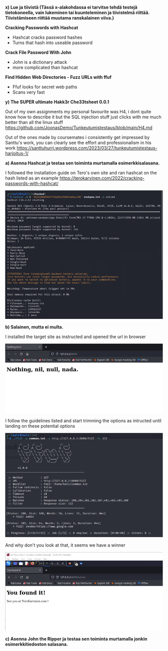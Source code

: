 
**x) Lue ja tiivistä (Tässä x-alakohdassa ei tarvitse tehdä testejä tietokoneella, vain lukeminen tai kuunteleminen ja tiivistelmä riittää. Tiivistämiseen riittää muutama ranskalainen viiva.)**

**Cracking Passwords with Hashcat**

- Hashcat cracks password hashes 
- Turns that hash into useable password


**Crack File Password With John**

- John is a dictionary attack 
- more complicated than hashcat


**Find Hidden Web Directories - Fuzz URLs with ffuf**
 
 - Ffuf looks for secret web paths
 - Scans very fast


**y) The SUPER ultimate Hakk3r Che33tsheet 0.0.1**

Out of my own assignments my personal favourite was H4, i dont quite know how to describe it but the SQL injection stuff just clicks with me much better than all the linux stuff
https://github.com/JoonasDemo/Tunkeutumistestaus/blob/main/H4.md

Out of the ones made by coursemates i consistently get impressed by Santtu's work, you can clearly see the effort and professionalism in his work
https://santtuhurri.wordpress.com/2023/03/27/tunkeutumistestaus-harjoitus-1/


**a) Asenna Hashcat ja testaa sen toiminta murtamalla esimerkkisalasana.**

I followed the installation guide on Tero's own site and ran hashcat on the hash listed as an example
https://terokarvinen.com/2022/cracking-passwords-with-hashcat/


![image](https://github.com/JoonasDemo/Tunkeutumistestaus/blob/main/hashcat1.jpg)


**b) Salainen, mutta ei multa.** 

I installed the target site as instructed and opened the url in browser

![image](https://github.com/JoonasDemo/Tunkeutumistestaus/blob/main/fuff1.jpg)

I follow the guidelines listed and start trimming the options as intructed until landing on these potential options

![image](https://github.com/JoonasDemo/Tunkeutumistestaus/blob/main/fuff2.jpg)

And why don't you look at that, it seems we have a winner

![image](https://github.com/JoonasDemo/Tunkeutumistestaus/blob/main/fuff3.jpg)


**c) Asenna John the Ripper ja testaa sen toiminta murtamalla jonkin esimerkkitiedoston salasana.**

